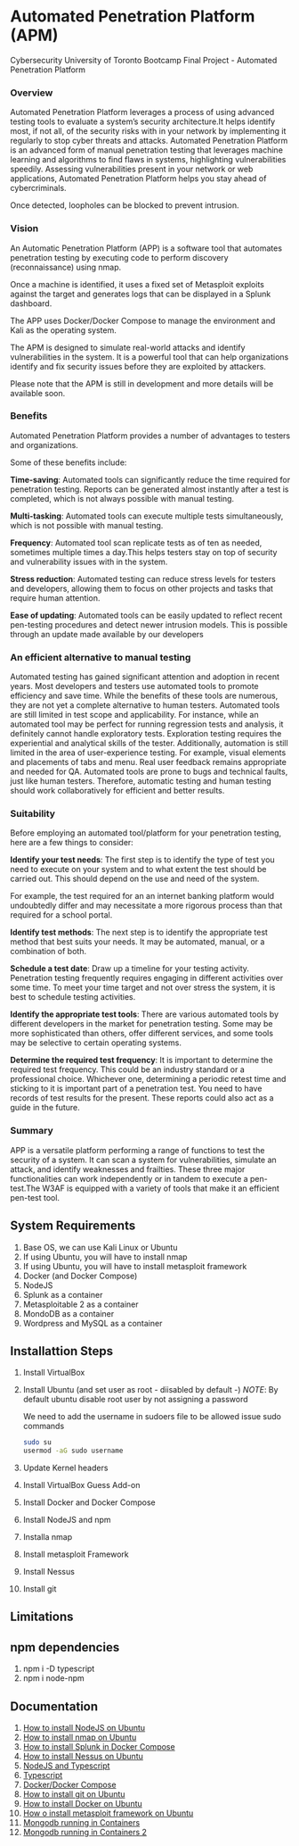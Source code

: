 # Automated Penetration Platform (APM)
Cybersecurity University of Toronto Bootcamp Final Project - Automated Penetration Platform


### Overview
Automated Penetration Platform leverages a process of using advanced testing tools to
evaluate a system’s security architecture.It helps identify most, if not all, of the security
risks with in your network by implementing it regularly to stop cyber threats and attacks.
Automated Penetration Platform is an advanced form of manual penetration testing that
leverages machine learning and algorithms to find flaws in systems, highlighting
vulnerabilities speedily. Assessing vulnerabilities present in your network or web
applications, Automated Penetration Platform helps you stay ahead of cybercriminals.

Once detected, loopholes can be blocked to prevent intrusion.



### Vision

An Automatic Penetration Platform (APP) is a software tool
that automates penetration testing by executing code to
perform discovery (reconnaissance) using nmap.

Once a machine is identified, it uses a fixed set of Metasploit
exploits against the target
and generates logs that can be displayed in a Splunk dashboard.

The APP uses Docker/Docker Compose to manage the environment
and Kali as the operating system.

The APM is designed to simulate real-world attacks and identify
vulnerabilities in the system.
It is a powerful tool that can help organizations identify
and fix security issues before they are exploited by attackers.

Please note that the APM is still in development and
more details will be available soon.



### Benefits

Automated Penetration Platform provides a number of advantages to testers and organizations.

Some of these benefits include:

**Time-saving**:
Automated tools can significantly reduce the time required for penetration testing. Reports can be generated almost instantly after a test is completed, which is not always possible with manual testing.


**Multi-tasking**: Automated tools can execute multiple tests simultaneously,
which is not possible with manual testing.

**Frequency**: Automated tool scan replicate tests as of ten as needed, sometimes
multiple times a day.This helps testers stay on top of security and vulnerability
issues with in the system.

**Stress reduction**: Automated testing can reduce stress levels for testers and
developers, allowing them to focus on other projects and tasks that require
human attention.

**Ease of updating**: Automated tools can be easily updated to reflect recent
pen-testing procedures and detect newer intrusion models. This is possible
through an update made available by our developers



### An efficient alternative to manual testing
Automated testing has gained significant attention and adoption in recent years. Most developers and testers use automated tools to promote efficiency and save time. While the benefits of these tools are numerous, they are not yet a complete alternative to human testers. Automated tools are still limited in test scope and applicability. For instance, while an automated tool may be perfect for running regression tests and analysis, it definitely cannot handle exploratory tests. Exploration testing requires the experiential and analytical skills of the tester. Additionally, automation is still limited in the area of user-experience testing. For example, visual elements and placements of tabs and menu. Real user feedback remains appropriate and needed for QA. Automated tools are prone to bugs and technical faults, just like human testers. Therefore, automatic testing and human testing should work collaboratively for efficient and better results.



### Suitability

Before employing an automated tool/platform for your penetration testing, here are a few things to consider:

**Identify your test needs**:
The first step is to identify the type of test you need to execute on your system and to what extent the test should be carried out.
This should depend on the use and need of the system.

For example, the test required for an
an internet banking platform would undoubtedly differ and may necessitate a more rigorous process than that required for a school portal.


**Identify test methods**: The next
step is to identify the appropriate test method that best suits your needs.
It may be automated, manual, or a combination of both.

**Schedule a test date**:
Draw up a timeline for your testing activity.
Penetration testing  frequently requires engaging in different activities
over some time.
To meet your time target and not over stress the system, it is best to schedule
testing activities.

**Identify the appropriate test tools**:
There are various automated tools by different developers in the market for penetration testing.
Some may be more sophisticated than others, offer different services,
and some tools may be selective to certain operating systems.

**Determine the required test frequency**: It is important to determine the
required test frequency.
This could be an industry standard or a professional choice.
Whichever one, determining a periodic retest time and sticking
to it is important part of a penetration test.
You need to have records of test results for the
present.
These reports could also act as a guide in the future.


### Summary
APP is a versatile platform performing a range of functions to test the security of a system. It can scan a system for vulnerabilities, simulate an attack, and identify weaknesses and frailties. These three major functionalities can work independently or in tandem to execute a pen-test.The W3AF is equipped with a variety of tools that make it an efficient pen-test tool.


## System Requirements
1. Base OS, we can use Kali Linux or Ubuntu
2. If using Ubuntu, you will have to install nmap
3. If using Ubuntu, you will have to install metasploit framework
4. Docker (and Docker Compose)
5. NodeJS
6. Splunk as a container
7. Metasploitable 2 as a container
8. MondoDB as a container
9. Wordpress and MySQL as a container


## Installattion Steps
1. Install VirtualBox
2. Install Ubuntu (and set user as root - diisabled by default -)
   *NOTE*: By default ubuntu disable root user by not assigning a password

   We need to add the username in sudoers file to be allowed issue sudo commands

   ```bash
   sudo su 
   usermod -aG sudo username
   ```

3. Update Kernel headers
4. Install VirtualBox Guess Add-on
5. Install Docker and Docker Compose
6. Install NodeJS and npm
7. Installa nmap
8. Install metasploit Framework
9. Install Nessus
10. Install git




## Limitations



## npm dependencies
1. npm i -D typescript
2. npm i node-npm




## Documentation
1. [How to install NodeJS on Ubuntu](/docs/nmap/how_to_install_nodejs_on_ubuntu.md)
2. [How to install nmap on Ubuntu](/docs/nmap/how_to_install_nmap_on_ubuntu.md)
3. [How to install Splunk in Docker Compose](/docs/splunk/how_to_install_splunk_in_docker.md)
4. [How to install Nessus on Ubuntu](/docs/nessus/how_to_install_nessus.md)
5. [NodeJS and Typescript](https://nodejs.org/en/learn/getting-started/nodejs-with-typescript)
6. [Typescript](/docs/typescript/typescript.md)
7. [Docker/Docker Compose](/docs/docker/how_to_install_docker_on_ubuntu.md)
8. [How to install git on Ubuntu](/docs/git/how_to_install_git_on_ubuntu.md)
9. [How to install Docker on Ubuntu](/docs/docker/how_to_install_docker_on_ubuntu.md)
10. [How o install metasploit framework on Ubuntu](/docs/metasploit/how_to_install_metasploit_framework_on_ubuntu.md)
11. [Mongodb running in Containers](https://www.mongodb.com/docs/manual/tutorial/install-mongodb-community-with-docker/)
12. [Mongodb running in Containers 2](https://www.howtogeek.com/devops/how-to-run-mongodb-in-a-docker-container/)
